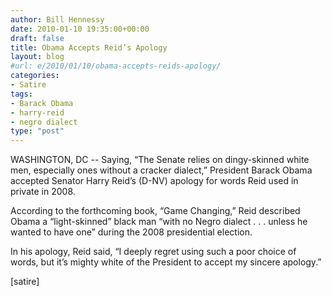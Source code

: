 ```yaml
---
author: Bill Hennessy
date: 2010-01-10 19:35:00+00:00
draft: false
title: Obama Accepts Reid’s Apology
layout: blog
#url: e/2010/01/10/obama-accepts-reids-apology/
categories:
- Satire
tags:
- Barack Obama
- harry-reid
- negro dialect
type: "post"
---
```


WASHINGTON, DC -- Saying, “The Senate relies on dingy-skinned white men, especially ones without a cracker dialect,” President Barack Obama accepted Senator Harry Reid’s (D-NV) apology for words Reid used in private in 2008.

 

According to the forthcoming book, “Game Changing,” Reid described Obama a “light-skinned” black man “with no Negro dialect . . . unless he wanted to have one” during the 2008 presidential election.

 

In his apology, Reid said, “I deeply regret using such a poor choice of words, but it’s mighty white of the President to accept my sincere apology.”

 

 

[satire]
